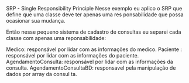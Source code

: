 SRP - Single Responsibility Principle
Nesse exemplo eu aplico o SRP que define que uma classe deve ter apenas uma res
ponsabilidade que possa ocasionar sua mudança.

Então nesse pequeno sistema de cadastro de consultas eu separei cada classe com
 apenas uma reponsabilidade:

Medico: responsável por lidar com as informações do medico.
Paciente : responsável por lidar com as informações do paciente.
AgendamentoConsulta: responsável por lidar com as informações da consulta.
AgendamentoConsultaBD: responsavel pela manipulação de dados por array da consul
ta.
